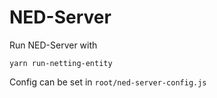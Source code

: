 # NED-Server
Run NED-Server with
```
yarn run-netting-entity
```
Config can be set in `root/ned-server-config.js`
